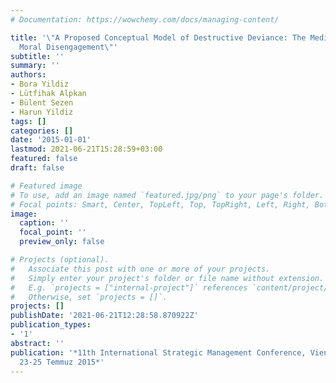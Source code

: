 ```yaml
---
# Documentation: https://wowchemy.com/docs/managing-content/

title: '\"A Proposed Conceptual Model of Destructive Deviance: The Mediator Role of
  Moral Disengagement\"'
subtitle: ''
summary: ''
authors:
- Bora Yildiz
- Lütfihak Alpkan
- Bülent Sezen
- Harun Yildiz
tags: []
categories: []
date: '2015-01-01'
lastmod: 2021-06-21T15:28:59+03:00
featured: false
draft: false

# Featured image
# To use, add an image named `featured.jpg/png` to your page's folder.
# Focal points: Smart, Center, TopLeft, Top, TopRight, Left, Right, BottomLeft, Bottom, BottomRight.
image:
  caption: ''
  focal_point: ''
  preview_only: false

# Projects (optional).
#   Associate this post with one or more of your projects.
#   Simply enter your project's folder or file name without extension.
#   E.g. `projects = ["internal-project"]` references `content/project/deep-learning/index.md`.
#   Otherwise, set `projects = []`.
projects: []
publishDate: '2021-06-21T12:28:58.870922Z'
publication_types:
- '1'
abstract: ''
publication: '*11th International Strategic Management Conference, Vienna, AVUSTURYA,
  23-25 Temmuz 2015*'
---
```

